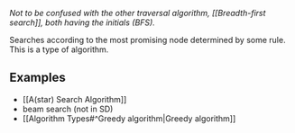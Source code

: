 *Not to be confused with the other traversal algorithm, [[Breadth-first search]], both having the initials (BFS).*

Searches according to the most promising node determined by some rule. 
This is a type of algorithm.
## Examples
- [[A(star) Search Algorithm]]
- beam search (not in SD)
- [[Algorithm Types#^Greedy algorithm|Greedy algorithm]]